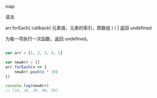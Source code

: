 map

语法

arr.forEach( callback( 元素值，元素的索引，原数组 ) ) | 返回 undefined

为每一项执行一次函数，返回 undefined。

``` js

var arr = [1, 2, 3, 4, 5] 

var newArr = []
arr.forEach(v => {
	newArr.push(v * 10)
})

console.log(newArr)
// [10, 20, 30, 40, 50]

```